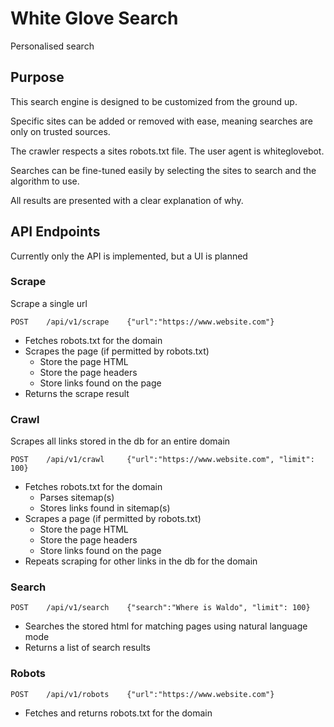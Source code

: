 # White Glove Search

Personalised search

## Purpose

This search engine is designed to be customized from the ground up.

Specific sites can be added or removed with ease, meaning searches are only on trusted sources.

The crawler respects a sites robots.txt file. The user agent is whiteglovebot.

Searches can be fine-tuned easily by selecting the sites to search and the algorithm to use.

All results are presented with a clear explanation of why.

## API Endpoints

Currently only the API is implemented, but a UI is planned

### Scrape

Scrape a single url

    POST    /api/v1/scrape    {"url":"https://www.website.com"}

- Fetches robots.txt for the domain
- Scrapes the page (if permitted by robots.txt)
    - Store the page HTML
    - Store the page headers
    - Store links found on the page
- Returns the scrape result

### Crawl

Scrapes all links stored in the db for an entire domain

    POST    /api/v1/crawl     {"url":"https://www.website.com", "limit": 100}

- Fetches robots.txt for the domain
    - Parses sitemap(s)
    - Stores links found in sitemap(s)
- Scrapes a page (if permitted by robots.txt)
    - Store the page HTML
    - Store the page headers
    - Store links found on the page
- Repeats scraping for other links in the db for the domain

### Search

    POST    /api/v1/search    {"search":"Where is Waldo", "limit": 100}

- Searches the stored html for matching pages using natural language mode
- Returns a list of search results

### Robots

    POST    /api/v1/robots    {"url":"https://www.website.com"}

- Fetches and returns robots.txt for the domain

